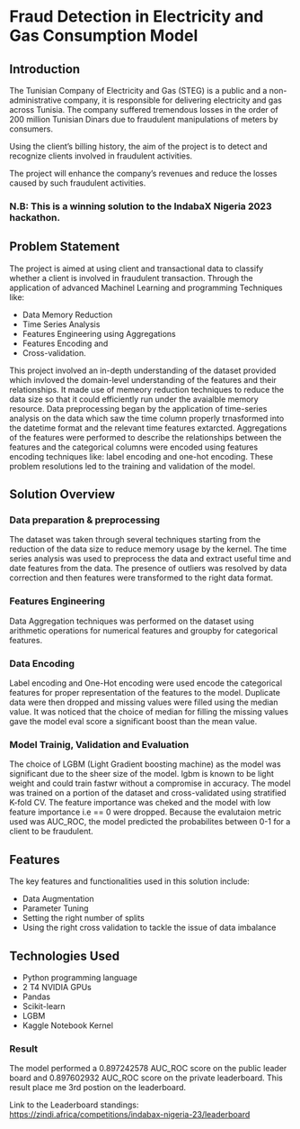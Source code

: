# Fraud Detection in Electricity and Gas Consumption Model 
## Introduction
The Tunisian Company of Electricity and Gas (STEG) is a public and a non-administrative company, it is responsible for delivering electricity and gas across Tunisia. The company suffered tremendous losses in the order of 200 million Tunisian Dinars due to fraudulent manipulations of meters by consumers.

Using the client’s billing history, the aim of the project is to detect and recognize clients involved in fraudulent activities.

The project will enhance the company’s revenues and reduce the losses caused by such fraudulent activities.
### N.B: This is a winning solution to the IndabaX Nigeria 2023 hackathon.

## Problem Statement
The project is aimed at using client and transactional data to classify whether a client is involved in fraudulent transaction. Through the application of advanced Machinel Learning and programming Techniques like: 
+ Data Memory Reduction
+ Time Series Analysis
+ Features Engineering using Aggregations
+ Features Encoding and
+ Cross-validation.

This project involved an in-depth understanding of the dataset provided which invloved the domain-level understanding of the features and their relationships. It made use of memeory reduction techniques to reduce the data size so that it could efficiently run under the avaialble memory resource. Data preprocessing  began by the application of time-series analysis on the data which saw the time column properly trnasformed into the datetime format and the relevant time features extarcted. Aggregations of the features were performed to describe the relationships between the features and the categorical columns were encoded using features encoding techniques like: label encoding and one-hot encoding. These problem resolutions led to the training and validation of the model.

## Solution Overview
### Data preparation & preprocessing
The dataset was taken through several techniques starting from the reduction of the data size to reduce memory usage by the kernel. The time series analysis was used to preprocess the data and extract useful time and date features from the data. The presence of outliers was resolved by data correction and then features were transformed to the right data format.

### Features Engineering
Data Aggregation techniques was performed on the dataset using arithmetic operations for numerical features  and groupby for categorical features. 

### Data Encoding
Label encoding and One-Hot encoding were used encode the categorical features for proper representation of the features to the model. Duplicate data were then dropped and missing values were filled using the median value. It was noticed that the choice of median for filling the missing values gave the model eval score a significant boost than the mean value.

### Model Trainig, Validation and Evaluation
The choice of LGBM (Light Gradient boosting machine) as the model was significant due to the sheer size of the model. lgbm is known to be light weight and could  train fastwr without a compromise in accuracy. The model was trained on a portion of the dataset and cross-validated using stratified K-fold CV. The feature importance was cheked and the model with low feature importance i.e == 0 were dropped. Because the evalutaion metric used was AUC_ROC, the model predicted the probabilites between 0-1 for a client to be fraudulent.

## Features
The key features and functionalities used in this solution include:
+ Data Augmentation
+ Parameter Tuning 
+ Setting the right number of splits
+ Using the right cross validation to tackle the issue of data imbalance

## Technologies Used
+ Python programming language
+ 2 T4 NVIDIA GPUs
+ Pandas
+ Scikit-learn
+ LGBM
+ Kaggle Notebook Kernel

### Result
The model performed a 0.897242578 AUC_ROC score on the public leader board and 0.897602932 AUC_ROC score on the private leaderboard. This result place me 3rd postion on the leaderboard.

Link to the Leaderboard standings: https://zindi.africa/competitions/indabax-nigeria-23/leaderboard
